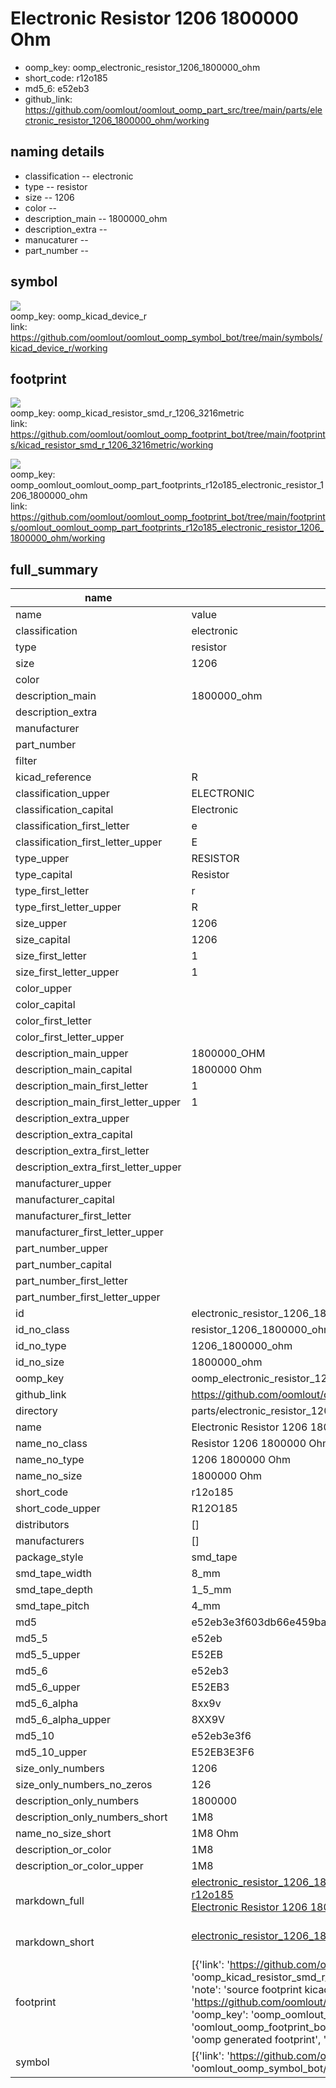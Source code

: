 # Electronic Resistor 1206 1800000 Ohm

  
* oomp_key: oomp_electronic_resistor_1206_1800000_ohm 
* short_code: r12o185
* md5_6: e52eb3  
* github_link: https://github.com/oomlout/oomlout_oomp_part_src/tree/main/parts/electronic_resistor_1206_1800000_ohm/working  
## naming details
* classification -- electronic
* type -- resistor
* size -- 1206
* color -- 
* description_main -- 1800000_ohm
* description_extra -- 
* manucaturer -- 
* part_number -- 



## symbol

![](symbol/{index}/working/working_600.png)  
oomp_key: oomp_kicad_device_r  
link: https://github.com/oomlout/oomlout_oomp_symbol_bot/tree/main/symbols/kicad_device_r/working  

## footprint

![](footprint/{index}/working/working_600.png)  
oomp_key: oomp_kicad_resistor_smd_r_1206_3216metric  
link: https://github.com/oomlout/oomlout_oomp_footprint_bot/tree/main/footprints/kicad_resistor_smd_r_1206_3216metric/working  

![](footprint/{index}/working/working_600.png)  
oomp_key: oomp_oomlout_oomlout_oomp_part_footprints_r12o185_electronic_resistor_1206_1800000_ohm  
link: https://github.com/oomlout/oomlout_oomp_footprint_bot/tree/main/footprints/oomlout_oomlout_oomp_part_footprints_r12o185_electronic_resistor_1206_1800000_ohm/working  

## full_summary
| name | value | 
| --- | --- | 
| name | value | 
| classification | electronic | 
| type | resistor | 
| size | 1206 | 
| color |  | 
| description_main | 1800000_ohm | 
| description_extra |  | 
| manufacturer |  | 
| part_number |  | 
| filter |  | 
| kicad_reference | R | 
| classification_upper | ELECTRONIC | 
| classification_capital | Electronic | 
| classification_first_letter | e | 
| classification_first_letter_upper | E | 
| type_upper | RESISTOR | 
| type_capital | Resistor | 
| type_first_letter | r | 
| type_first_letter_upper | R | 
| size_upper | 1206 | 
| size_capital | 1206 | 
| size_first_letter | 1 | 
| size_first_letter_upper | 1 | 
| color_upper |  | 
| color_capital |  | 
| color_first_letter |  | 
| color_first_letter_upper |  | 
| description_main_upper | 1800000_OHM | 
| description_main_capital | 1800000 Ohm | 
| description_main_first_letter | 1 | 
| description_main_first_letter_upper | 1 | 
| description_extra_upper |  | 
| description_extra_capital |  | 
| description_extra_first_letter |  | 
| description_extra_first_letter_upper |  | 
| manufacturer_upper |  | 
| manufacturer_capital |  | 
| manufacturer_first_letter |  | 
| manufacturer_first_letter_upper |  | 
| part_number_upper |  | 
| part_number_capital |  | 
| part_number_first_letter |  | 
| part_number_first_letter_upper |  | 
| id | electronic_resistor_1206_1800000_ohm | 
| id_no_class | resistor_1206_1800000_ohm | 
| id_no_type | 1206_1800000_ohm | 
| id_no_size | 1800000_ohm | 
| oomp_key | oomp_electronic_resistor_1206_1800000_ohm | 
| github_link | https://github.com/oomlout/oomlout_oomp_part_src/tree/main/parts/electronic_resistor_1206_1800000_ohm/working | 
| directory | parts/electronic_resistor_1206_1800000_ohm | 
| name | Electronic Resistor 1206 1800000 Ohm | 
| name_no_class | Resistor 1206 1800000 Ohm | 
| name_no_type | 1206 1800000 Ohm | 
| name_no_size | 1800000 Ohm | 
| short_code | r12o185 | 
| short_code_upper | R12O185 | 
| distributors | [] | 
| manufacturers | [] | 
| package_style | smd_tape | 
| smd_tape_width | 8_mm | 
| smd_tape_depth | 1_5_mm | 
| smd_tape_pitch | 4_mm | 
| md5 | e52eb3e3f603db66e459ba8364696aa1 | 
| md5_5 | e52eb | 
| md5_5_upper | E52EB | 
| md5_6 | e52eb3 | 
| md5_6_upper | E52EB3 | 
| md5_6_alpha | 8xx9v | 
| md5_6_alpha_upper | 8XX9V | 
| md5_10 | e52eb3e3f6 | 
| md5_10_upper | E52EB3E3F6 | 
| size_only_numbers | 1206 | 
| size_only_numbers_no_zeros | 126 | 
| description_only_numbers | 1800000 | 
| description_only_numbers_short | 1M8 | 
| name_no_size_short | 1M8 Ohm | 
| description_or_color | 1M8 | 
| description_or_color_upper | 1M8 | 
| markdown_full | [electronic_resistor_1206_1800000_ohm](https://github.com/oomlout/oomlout_oomp_part_src/tree/main/parts/electronic_resistor_1206_1800000_ohm/working)<br>[r12o185](https://github.com/oomlout/oomlout_oomp_part_src/tree/main/parts/electronic_resistor_1206_1800000_ohm/working)<br>[Electronic Resistor 1206 1800000 Ohm](https://github.com/oomlout/oomlout_oomp_part_src/tree/main/parts/electronic_resistor_1206_1800000_ohm/working)<br><br> | 
| markdown_short | [electronic_resistor_1206_1800000_ohm](https://github.com/oomlout/oomlout_oomp_part_src/tree/main/parts/electronic_resistor_1206_1800000_ohm/working)<br><br> | 
| footprint | [{'link': 'https://github.com/oomlout/oomlout_oomp_footprint_bot/tree/main/foootprntss/kicad_resistor_smd_r_1206_3216metric', 'oomp_key': 'oomp_kicad_resistor_smd_r_1206_3216metric', 'directory': 'oomlout_oomp_footprint_bot/footprints/kicad_resistor_smd_r_1206_3216metric//working/working.kicad_mod', 'note': 'source footprint kicad_resistor_smd_r_1206_3216metric', 'index': 0}, {'link': 'https://github.com/oomlout/oomlout_oomp_footprint_bot/tree/main/foootprntss/oomlout_oomlout_oomp_part_footprints_r12o185_electronic_resistor_1206_1800000_ohm', 'oomp_key': 'oomp_oomlout_oomlout_oomp_part_footprints_r12o185_electronic_resistor_1206_1800000_ohm', 'directory': 'oomlout_oomp_footprint_bot/footprints/oomlout_oomlout_oomp_part_footprints_r12o185_electronic_resistor_1206_1800000_ohm//working/working.kicad_mod', 'note': 'oomp generated footprint', 'index': 1}] | 
| symbol | [{'link': 'https://github.com/oomlout/oomlout_oomp_symbol_bot/tree/main/symbols/kicad_device_r', 'oomp_key': 'oomp_kicad_device_r', 'directory': 'oomlout_oomp_symbol_bot/symbols/kicad_device_r//working/working.kicad_sym', 'index': 0}] | 
